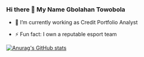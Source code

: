 ### Hi there 👋 My Name Gbolahan Towobola
- 🔭 I’m currently working as Credit Portfolio Analyst

- ⚡ Fun fact: I own a reputable esport team 

[![Anurag's GitHub stats](https://github-readme-stats.vercel.app/api?username=gbolahant)](https://github.com/anuraghazra/github-readme-stats)

<!--
**Gbolahant/gbolahant** is a ✨ _special_ ✨ repository because its `README.md` (this file) appears on your GitHub profile.

Here are some ideas to get you started:

- 🔭 I’m currently working on ...
- 🌱 I’m currently learning ...
- 👯 I’m looking to collaborate on ...
- 🤔 I’m looking for help with ...
- 💬 Ask me about ...
- 📫 How to reach me: ...
- 😄 Pronouns: ...
- ⚡ Fun fact: ...
-->
